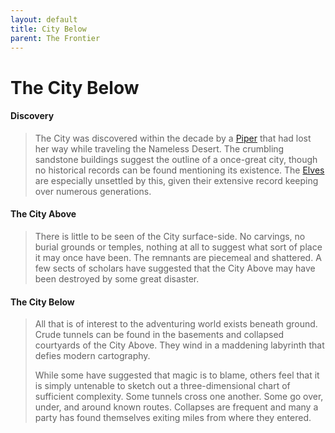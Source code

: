 ```yaml
---
layout: default
title: City Below
parent: The Frontier
---
```


# The City Below

#### Discovery

> The City was discovered within the decade by a [Piper](../character_creation/background/piper) that had lost her way while traveling the Nameless Desert. The crumbling sandstone buildings suggest the outline of a once-great city, though no historical records can be found mentioning its existence. The [Elves](../character_creation/race/elf) are especially unsettled by this, given their extensive record keeping over numerous generations.

#### The City Above

> There is little to be seen of the City surface-side. No carvings, no burial grounds or temples, nothing at all to suggest what sort of place it may once have been. The remnants are piecemeal and shattered. A few sects of scholars have suggested that the City Above may have been destroyed by some great disaster.

#### The City Below

> All that is of interest to the adventuring world exists beneath ground. Crude tunnels can be found in the basements and collapsed courtyards of the City Above. They wind in a maddening labyrinth that defies modern cartography.
> 
> While some have suggested that magic is to blame, others feel that it is simply untenable to sketch out a three-dimensional chart of sufficient complexity. Some tunnels cross one another. Some go over, under, and around known routes. Collapses are frequent and many a party has found themselves exiting miles from where they entered.